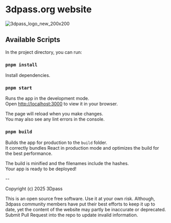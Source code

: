 # 3dpass.org website

![3dpass_logo_new_200x200](https://github.com/3Dpass/website/assets/107915078/cd443578-2a87-48e4-86ae-2efa9b1109ce)


## Available Scripts

In the project directory, you can run:

### `pnpm install`

Install dependencies.

### `pnpm start`

Runs the app in the development mode.\
Open [http://localhost:3000](http://localhost:3000) to view it in your browser.

The page will reload when you make changes.\
You may also see any lint errors in the console.

### `pnpm build`

Builds the app for production to the `build` folder.\
It correctly bundles React in production mode and optimizes the build for the best performance.

The build is minified and the filenames include the hashes.\
Your app is ready to be deployed!

--

Copyright (c) 2025 3Dpass

This is an open source free software. Use it at your own risk. 
Although, 3dpass community members have put their best efforts to keep it up to date, yet
the content of the website may partly be inaccurate or deprecated. Submit Pull Request into the 
repo to update invalid information.  
